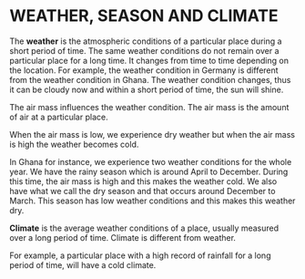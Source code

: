 # WEATHER, SEASON AND CLIMATE
The **weather** is the atmospheric conditions of a particular place during a short period of time. The same weather conditions do not remain over a particular place for a long time.  It changes from time to time depending on the location.  For example, the weather condition in Germany is different from the weather condition in Ghana.  The weather condition changes, thus it can be cloudy now and within a short period of time, the sun will shine.

The air mass influences the weather condition.  The air mass is the amount of air at a particular place.

When the air mass is low, we experience dry weather but when the air mass is high the weather becomes cold.

In Ghana for instance, we experience two weather conditions for the whole year.  We have the rainy season which is around April to December.  During this time, the air mass is high and this makes the weather cold.  We also have what we call the dry season and that occurs around December to March.  This season has low weather conditions and this makes this weather dry.

**Climate** is the average weather conditions of a place, usually measured over a long period of time. Climate is different from weather.

For example, a particular place with a high record of rainfall for a long period of time, will have a cold climate. 
